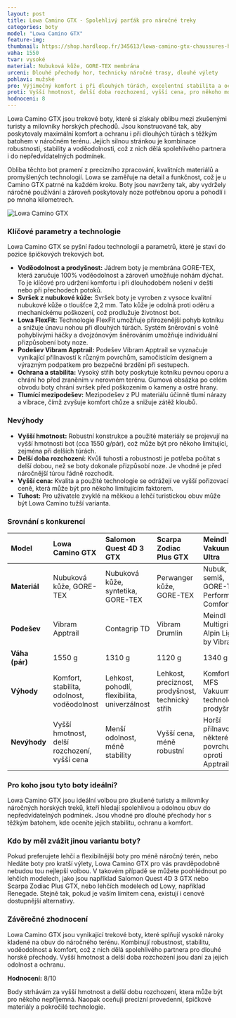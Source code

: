 ```yaml
---
layout: post
title: Lowa Camino GTX - Spolehlivý parťák pro náročné treky
categories: boty
model: "Lowa Camino GTX"
feature-img: 
thumbnail: https://shop.hardloop.fr/345613/lowa-camino-gtx-chaussures-homme.jpg
vaha: 1550
tvar: vysoké
material: Nubuková kůže, GORE-TEX membrána
urceni: Dlouhé přechody hor, technicky náročné trasy, dlouhé výlety
pohlavi: mužské
pro: Výjimečný komfort i při dlouhých túrách, excelentní stabilita a ochrana nohy, voděodolnost a prodyšnost díky GORE-TEX, vysoká odolnost.
proti: Vyšší hmotnost, delší doba rozchození, vyšší cena, pro někoho mohou být příliš tuhé na lehčí terén.
hodnoceni: 8
---
```



Lowa Camino GTX jsou trekové boty, které si získaly oblibu mezi zkušenými turisty a milovníky horských přechodů. Jsou konstruované tak, aby poskytovaly maximální komfort a ochranu i při dlouhých túrách s těžkým batohem v náročném terénu. Jejich silnou stránkou je kombinace robustnosti, stability a voděodolnosti, což z nich dělá spolehlivého partnera i do nepředvídatelných podmínek.

Obliba těchto bot pramení z precizního zpracování, kvalitních materiálů a promyšlených technologií. Lowa se zaměřuje na detail a funkčnost, což je u Camino GTX patrné na každém kroku. Boty jsou navrženy tak, aby vydržely náročné používání a zároveň poskytovaly noze potřebnou oporu a pohodlí i po mnoha kilometrech.

![Lowa Camino GTX](https://res.cloudinary.com/dvwv5cne3/image/fetch/w_auto,h_450,c_fill,g_auto,f_auto,q_auto/https://shop.hardloop.fr/345613/lowa-camino-gtx-chaussures-homme.jpg)

### Klíčové parametry a technologie

Lowa Camino GTX se pyšní řadou technologií a parametrů, které je staví do pozice špičkových trekových bot.

*   **Voděodolnost a prodyšnost:** Jádrem boty je membrána GORE-TEX, která zaručuje 100% voděodolnost a zároveň umožňuje nohám dýchat. To je klíčové pro udržení komfortu i při dlouhodobém nošení v dešti nebo při přechodech potoků.
*   **Svršek z nubukové kůže:** Svršek boty je vyroben z vysoce kvalitní nubukové kůže o tloušťce 2,2 mm. Tato kůže je odolná proti oděru a mechanickému poškození, což prodlužuje životnost bot.
*   **Lowa FlexFit:** Technologie FlexFit umožňuje přirozenější pohyb kotníku a snižuje únavu nohou při dlouhých túrách. Systém šněrování s volně pohyblivými háčky a dvojzónovým šněrováním umožňuje individuální přizpůsobení boty noze.
*   **Podešev Vibram Apptrail:** Podešev Vibram Apptrail se vyznačuje vynikající přilnavostí k různým povrchům, samočistícím designem a výrazným podpatkem pro bezpečné brzdění při sestupech.
*   **Ochrana a stabilita:** Vysoký střih boty poskytuje kotníku pevnou oporu a chrání ho před zraněním v nerovném terénu. Gumová obsázka po celém obvodu boty chrání svršek před poškozením o kameny a ostré hrany.
*   **Tlumící mezipodešev:** Mezipodešev z PU materiálu účinně tlumí nárazy a vibrace, čímž zvyšuje komfort chůze a snižuje zátěž kloubů.

### Nevýhody

*   **Vyšší hmotnost:** Robustní konstrukce a použité materiály se projevují na vyšší hmotnosti bot (cca 1550 g/pár), což může být pro někoho limitující, zejména při delších túrách.
*   **Delší doba rozchození:** Kvůli tuhosti a robustnosti je potřeba počítat s delší dobou, než se boty dokonale přizpůsobí noze. Je vhodné je před náročnější túrou řádně rozchodit.
*    **Vyšší cena:** Kvalita a použité technologie se odrážejí ve vyšší pořizovací ceně, která může být pro někoho limitujícím faktorem.
* **Tuhost:** Pro uživatele zvyklé na měkkou a lehčí turistickou obuv může být Lowa Camino tužší varianta.

### Srovnání s konkurencí

| Model                 | Lowa Camino GTX                                | Salomon Quest 4D 3 GTX                        | Scarpa Zodiac Plus GTX                       | Meindl Vakuum Ultra         |
| :-------------------- | :-------------------------------------------- | :-------------------------------------------- | :-------------------------------------------- | :-------------------------------------------- |
| **Materiál**           | Nubuková kůže, GORE-TEX                        | Nubuková kůže, syntetika, GORE-TEX            | Perwanger kůže, GORE-TEX                      | Nubuk, semiš, GORE-TEX Performance Comfort  |
| **Podešev**           | Vibram Apptrail                               | Contagrip TD                                  | Vibram Drumlin                                | Meindl Multigrip 3 Alpin Light by Vibram     |
| **Váha (pár)**         | 1550 g                                        | 1310 g                                        | 1120 g                                        | 1340 g                                        |
| **Výhody**            | Komfort, stabilita, odolnost, voděodolnost    | Lehkost, pohodlí, flexibilita, univerzálnost | Lehkost, preciznost, prodyšnost, technický střih | Komfort, MFS Vakuum technologie, prodyšnost |
| **Nevýhody**         | Vyšší hmotnost, delší rozchození, vyšší cena | Menší odolnost, méně stability                 | Vyšší cena, méně robustní                     | Horší přilnavost na některém povrchu oproti Apptrail.              |

### Pro koho jsou tyto boty ideální?

Lowa Camino GTX jsou ideální volbou pro zkušené turisty a milovníky náročných horských treků, kteří hledají spolehlivou a odolnou obuv do nepředvídatelných podmínek. Jsou vhodné pro dlouhé přechody hor s těžkým batohem, kde oceníte jejich stabilitu, ochranu a komfort.

### Kdo by měl zvážit jinou variantu boty?

Pokud preferujete lehčí a flexibilnější boty pro méně náročný terén, nebo hledáte boty pro kratší výlety, Lowa Camino GTX pro vás pravděpodobně nebudou tou nejlepší volbou. V takovém případě se můžete poohlédnout po lehčích modelech, jako jsou například Salomon Quest 4D 3 GTX nebo Scarpa Zodiac Plus GTX, nebo lehčích modelech od Lowy, například Renegade. Stejně tak, pokud je vaším limitem cena, existují i cenové dostupnější alternativy.

### Závěrečné zhodnocení

Lowa Camino GTX jsou vynikající trekové boty, které splňují vysoké nároky kladené na obuv do náročného terénu. Kombinují robustnost, stabilitu, voděodolnost a komfort, což z nich dělá spolehlivého partnera pro dlouhé horské přechody. Vyšší hmotnost a delší doba rozchození jsou daní za jejich odolnost a ochranu.

**Hodnocení:** 8/10

Body strhávám za vyšší hmotnost a delší dobu rozchození, ktera může být pro někoho nepříjemná. Naopak oceňuji precizní provedenní, špičkové materiály a pokročilé technologie.
